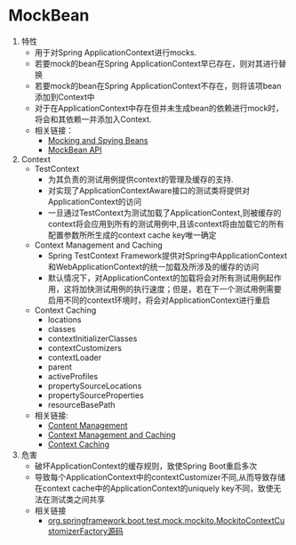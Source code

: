 # MockBean
1. 特性
   * 用于对Spring ApplicationContext进行mocks.
   * 若要mock的bean在Spring ApplicationContext早已存在，则对其进行替换
   * 若要mock的bean在Spring ApplicationContext不存在，则将该项bean添加到Context中
   * 对于在ApplicationContext中存在但并未生成bean的依赖进行mock时，将会和其依赖一并添加入Context.
   * 相关链接：
      * [Mocking and Spying Beans](https://docs.spring.io/spring-boot/docs/current/reference/html/boot-features-testing.html#boot-features-testing-spring-boot-applications-mocking-beans "Mocking and Spying Beans")
      * [MockBean API](https://docs.spring.io/spring-boot/docs/2.1.7.RELEASE/api/org/springframework/boot/test/mock/mockito/MockBean.html)
2. Context
   * TestContext
      * 为其负责的测试用例提供context的管理及缓存的支持.
      * 对实现了ApplicationContextAware接口的测试类将提供对ApplicationContext的访问
      * 一旦通过TestContext为测试加载了ApplicationContext,则被缓存的context将会应用到所有的测试用例中,且该context将由加载它的所有配置参数所所生成的context cache key唯一确定
   * Context Management and Caching
      * Spring TestContext Framework提供对Spring中ApplicationContext和WebApplicationContext的统一加载及所涉及的缓存的访问
      * 默认情况下，对ApplicationContext的加载将会对所有测试用例起作用，这将加快测试用例的执行速度；但是，若在下一个测试用例需要启用不同的context环境时，将会对ApplicationContext进行重启
   * Context Caching
      * locations
      * classes
      * contextInitializerClasses
      * contextCustomizers
      * contextLoader
      * parent
      * activeProfiles
      * propertySourceLocations
      * propertySourceProperties
      * resourceBasePath
   * 相关链接:
      * [Content Management](https://docs.spring.io/spring/docs/current/spring-framework-reference/testing.html#testcontext-ctx-management)
      * [Context Management and Caching](https://docs.spring.io/spring/docs/current/spring-framework-reference/testing.html#testing-ctx-management)
      * [Context Caching](https://docs.spring.io/spring/docs/current/spring-framework-reference/testing.html#testcontext-ctx-management-caching)
3. 危害
   * 破坏ApplicationContext的缓存规则，致使Spring Boot重启多次
   * 导致每个ApplicationContext中的contextCustomizer不同,从而导致存储在context cache中的ApplicationContext的uniquely key不同，致使无法在测试类之间共享
   * 相关链接
      * [org.springframework.boot.test.mock.mockito.MockitoContextCustomizerFactory源码](https://github.com/spring-projects/spring-boot/blob/3198bf4f59a375c3b4d70202b34be710788e6f40/spring-boot-test/src/main/java/org/springframework/boot/test/mock/mockito/MockitoContextCustomizerFactory.java)